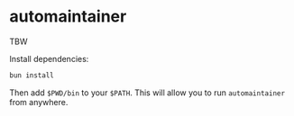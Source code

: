 # automaintainer

TBW

Install dependencies:

```bash
bun install
```

Then add `$PWD/bin` to your `$PATH`. This will allow you to run `automaintainer` from anywhere.
